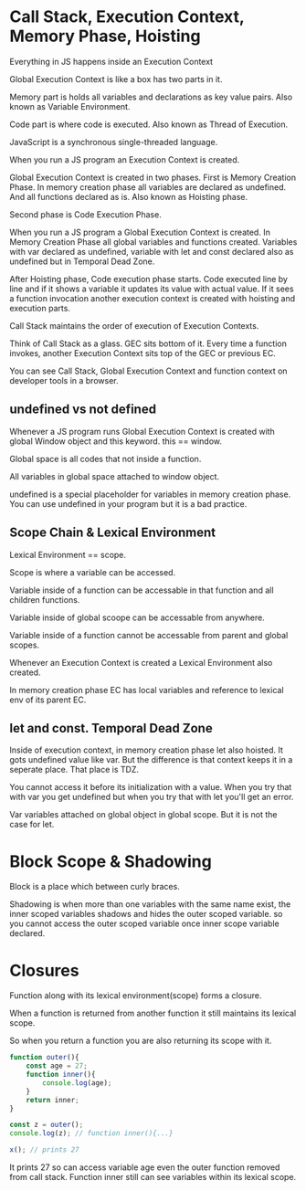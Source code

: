 # Call Stack, Execution Context, Memory Phase, Hoisting

Everything in JS happens inside an Execution Context

Global Execution Context is like a box has two parts in it.

Memory part is holds all variables and declarations as key value pairs. Also known as Variable Environment.

Code part is where code is executed. Also known as Thread of Execution.

JavaScript is a synchronous single-threaded language.

When you run a JS program an Execution Context is created.

Global Execution Context is created in two phases. First is Memory Creation Phase. In memory creation phase all variables are declared as undefined. And all functions declared as is. Also known as Hoisting phase.

Second phase is Code Execution Phase. 

When you run a JS program a Global Execution Context is created. In Memory Creation Phase all global variables and functions created. Variables with var declared as undefined, variable with let and const declared also as undefined but in Temporal Dead Zone.

After Hoisting phase, Code execution phase starts. Code executed line by line and if it shows a variable it updates its value with actual value. If it sees a function invocation another execution context is created with hoisting and execution parts.

Call Stack maintains the order of execution of Execution Contexts.

Think of Call Stack as a glass. GEC sits bottom of it. Every time a function invokes, another Execution Context sits top of the GEC or previous EC.

You can see Call Stack, Global Execution Context and function context on developer tools in a browser.

## undefined vs not defined

Whenever a JS program runs Global Execution Context is created with global Window object and this keyword. this == window.

Global space is all codes that not inside a function.

All variables in global space attached to window object.

undefined is a special placeholder for variables in memory creation phase. You can use undefined in your program but it is  a bad practice.

## Scope Chain & Lexical Environment

Lexical Environment == scope.

Scope is where a variable can be accessed. 

Variable inside of a function can be accessable in that function and all children functions.

Variable inside of global scoope can be accessable from anywhere.

Variable inside of a function cannot be accessable from parent and global scopes.

Whenever an Execution Context is created a Lexical Environment also created.

In memory creation phase EC has local variables and reference to lexical env of its parent EC.

## let and const. Temporal Dead Zone

Inside of execution context, in memory creation phase let also hoisted. It gots 
undefined value like var. But the difference is that context keeps it in a seperate place. That 
place is TDZ. 

You cannot access it before its initialization with a value. When you try that with var you get 
undefined but when you try that with let you'll get an error.

Var variables attached on global object in global scope. But it is not the case for let.

# Block Scope & Shadowing

Block is a place which between curly braces.

Shadowing is when more than one variables with the same name exist, the inner
scoped variables shadows and hides the outer scoped variable. so you cannot
access the outer scoped variable once inner scope variable declared.

# Closures

Function along with its lexical environment(scope) forms a closure.

When a function is returned from another function it still maintains its lexical scope.

So when you return a function you are also returning its scope with it.

```js
function outer(){
    const age = 27;
    function inner(){
        console.log(age);
    }
    return inner;
}

const z = outer();
console.log(z); // function inner(){...}

x(); // prints 27 
```

It prints 27 so can access variable age even the outer function removed from call stack.
Function inner still can see variables within its lexical scope.

